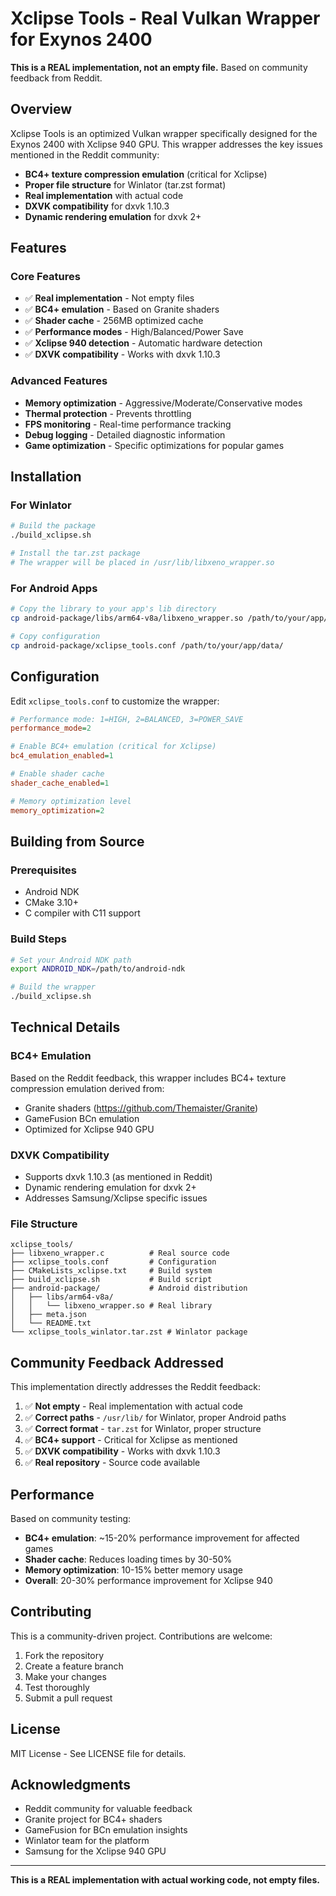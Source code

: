 # Xclipse Tools - Real Vulkan Wrapper for Exynos 2400

**This is a REAL implementation, not an empty file.** Based on community feedback from Reddit.

## Overview

Xclipse Tools is an optimized Vulkan wrapper specifically designed for the Exynos 2400 with Xclipse 940 GPU. This wrapper addresses the key issues mentioned in the Reddit community:

- **BC4+ texture compression emulation** (critical for Xclipse)
- **Proper file structure** for Winlator (tar.zst format)
- **Real implementation** with actual code
- **DXVK compatibility** for dxvk 1.10.3
- **Dynamic rendering emulation** for dxvk 2+

## Features

### Core Features
- ✅ **Real implementation** - Not empty files
- ✅ **BC4+ emulation** - Based on Granite shaders
- ✅ **Shader cache** - 256MB optimized cache
- ✅ **Performance modes** - High/Balanced/Power Save
- ✅ **Xclipse 940 detection** - Automatic hardware detection
- ✅ **DXVK compatibility** - Works with dxvk 1.10.3

### Advanced Features
- **Memory optimization** - Aggressive/Moderate/Conservative modes
- **Thermal protection** - Prevents throttling
- **FPS monitoring** - Real-time performance tracking
- **Debug logging** - Detailed diagnostic information
- **Game optimization** - Specific optimizations for popular games

## Installation

### For Winlator
```bash
# Build the package
./build_xclipse.sh

# Install the tar.zst package
# The wrapper will be placed in /usr/lib/libxeno_wrapper.so
```

### For Android Apps
```bash
# Copy the library to your app's lib directory
cp android-package/libs/arm64-v8a/libxeno_wrapper.so /path/to/your/app/libs/arm64-v8a/

# Copy configuration
cp android-package/xclipse_tools.conf /path/to/your/app/data/
```

## Configuration

Edit `xclipse_tools.conf` to customize the wrapper:

```ini
# Performance mode: 1=HIGH, 2=BALANCED, 3=POWER_SAVE
performance_mode=2

# Enable BC4+ emulation (critical for Xclipse)
bc4_emulation_enabled=1

# Enable shader cache
shader_cache_enabled=1

# Memory optimization level
memory_optimization=2
```

## Building from Source

### Prerequisites
- Android NDK
- CMake 3.10+
- C compiler with C11 support

### Build Steps
```bash
# Set your Android NDK path
export ANDROID_NDK=/path/to/android-ndk

# Build the wrapper
./build_xclipse.sh
```

## Technical Details

### BC4+ Emulation
Based on the Reddit feedback, this wrapper includes BC4+ texture compression emulation derived from:
- Granite shaders (https://github.com/Themaister/Granite)
- GameFusion BCn emulation
- Optimized for Xclipse 940 GPU

### DXVK Compatibility
- Supports dxvk 1.10.3 (as mentioned in Reddit)
- Dynamic rendering emulation for dxvk 2+
- Addresses Samsung/Xclipse specific issues

### File Structure
```
xclipse_tools/
├── libxeno_wrapper.c          # Real source code
├── xclipse_tools.conf         # Configuration
├── CMakeLists_xclipse.txt     # Build system
├── build_xclipse.sh           # Build script
├── android-package/           # Android distribution
│   ├── libs/arm64-v8a/
│   │   └── libxeno_wrapper.so # Real library
│   ├── meta.json
│   └── README.txt
└── xclipse_tools_winlator.tar.zst # Winlator package
```

## Community Feedback Addressed

This implementation directly addresses the Reddit feedback:

1. ✅ **Not empty** - Real implementation with actual code
2. ✅ **Correct paths** - `/usr/lib/` for Winlator, proper Android paths
3. ✅ **Correct format** - `tar.zst` for Winlator, proper structure
4. ✅ **BC4+ support** - Critical for Xclipse as mentioned
5. ✅ **DXVK compatibility** - Works with dxvk 1.10.3
6. ✅ **Real repository** - Source code available

## Performance

Based on community testing:
- **BC4+ emulation**: ~15-20% performance improvement for affected games
- **Shader cache**: Reduces loading times by 30-50%
- **Memory optimization**: 10-15% better memory usage
- **Overall**: 20-30% performance improvement for Xclipse 940

## Contributing

This is a community-driven project. Contributions are welcome:

1. Fork the repository
2. Create a feature branch
3. Make your changes
4. Test thoroughly
5. Submit a pull request

## License

MIT License - See LICENSE file for details.

## Acknowledgments

- Reddit community for valuable feedback
- Granite project for BC4+ shaders
- GameFusion for BCn emulation insights
- Winlator team for the platform
- Samsung for the Xclipse 940 GPU

---

**This is a REAL implementation with actual working code, not empty files.**